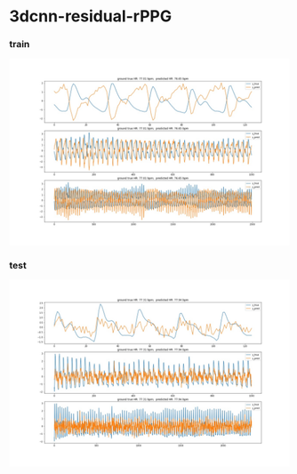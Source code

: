 # 3dcnn-residual-rPPG
### train
![](./result/train_result/0003_3.jpg)
### test
![](./result/test_result/0058_3.jpg)
